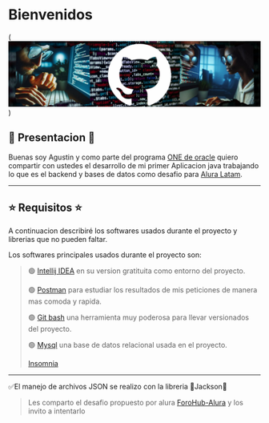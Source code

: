 # **Bienvenidos**
(![Banner-3.jpg](./Foro/medias%2FBanner-3.jpg))

## 🚀 Presentacion 🚀

Buenas soy Agustin y como parte del programa [ONE de oracle](https://www.oracle.com/ar/education/oracle-next-education/) quiero compartir con ustedes el desarrollo
de mi primer Aplicacion java trabajando lo que es el backend y bases de datos como desafio para [Alura Latam](https://www.aluracursos.com/).

---
## ⭐ Requisitos ⭐
A continuacion describiré los softwares usados durante el proyecto y librerias que no pueden faltar.


Los softwares principales usados durante el proyecto son:

>🟢 [Intellij IDEA](https://www.jetbrains.com/idea/download/?section=windows) en su version gratituita como entorno del proyecto.
>
>🟢 [Postman](https://www.postman.com/) para estudiar los resultados de mis peticiones de manera mas comoda y rapida.
>
>🟢 [Git bash](https://git-scm.com/downloads) una herramienta muy poderosa  para llevar versionados del proyecto.
>
>🟢 [Mysql](https://www.mysql.com/products/workbench/) una base de datos relacional usada en el proyecto.
>
> [Insomnia](https://insomnia.rest/)
---
✅El manejo de archivos JSON se realizo con la libreria 🔹Jackson🔹

>Les comparto el desafio propuesto por alura [ForoHub-Alura](https://trello.com/b/9DeAlIsq/foro-hub-challenge-back-end) y los invito a intentarlo